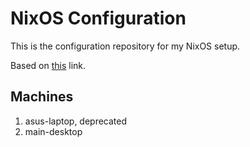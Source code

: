 # NixOS Configuration
This is the configuration repository for my NixOS setup. 

Based on [this](https://certifikate.io/blog/posts/2024/12/creating-a-multi-system-modular-nixos-configuration-with-flakes/) link.

## Machines
1. asus-laptop, deprecated
2. main-desktop

